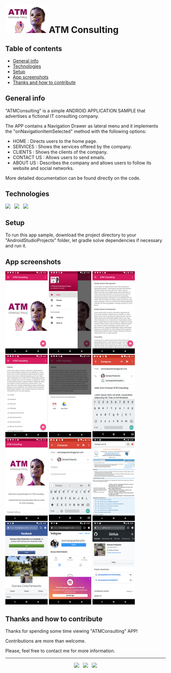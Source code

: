 # <kbd><img src="https://github.com/siomarapantarotto/ATMConsulting/blob/master/app/src/main/res/drawable/profile.jpg" width="130" height="90"/></kbd>  ATM Consulting


## Table of contents
* [General info](#general-info)
* [Technologies](#technologies)
* [Setup](#setup)
* [App screenshots](#app-screenshots)
* [Thanks and how to contribute](#thanks-and-how-to-contribute)


## General info
"ATMConsulting" is a simple ANDROID APPLICATION SAMPLE that advertises a fictional IT consulting company.

The APP contains a Navigation Drawer as lateral menu and it implements the "onNavigationItemSelected" method with the following options:

* HOME          : Directs users to the home page.
* SERVICES      : Shows the services offered by the company.
* CLIENTS       : Shows the clients of the company.
* CONTACT US    : Allows users to send emails.
* ABOUT US      : Describes the company and allows users to follow its website and social networks.

More detailed documentation can be found directly on the code.


## Technologies

<p>
  <img src="https://img.shields.io/badge/Jakarta-Java-007396?style=for-the-badge&logo=java&logoColor=white" />&nbsp;&nbsp;
  <img src="https://img.shields.io/badge/Android%20Studio-Android-3DDC84?style=for-the-badge&logo=android&logoColor=white" />&nbsp;&nbsp;
  <img src="https://img.shields.io/badge/Build%20Tool-Gradle-02303A?style=for-the-badge&logo=gradle&logoColor=white" />&nbsp;&nbsp;
</p>


## Setup
To run this app sample, download the project directory to your "AndroidStudioProjects" folder, let gradle solve dependencies if necessary and run it.


## App screenshots
<kbd><img src="https://github.com/siomarapantarotto/readme-screenshots/blob/master/ATMConsulting/atm1_home.png"          width="133" height="260"></kbd> <kbd><img src="https://github.com/siomarapantarotto/readme-screenshots/blob/master/ATMConsulting/atm2_navigation.png" width="133" height="260"></kbd>
<kbd><img src="https://github.com/siomarapantarotto/readme-screenshots/blob/master/ATMConsulting/atm3_services.png"      width="133" height="260"></kbd>
<kbd><img src="https://github.com/siomarapantarotto/readme-screenshots/blob/master/ATMConsulting/atm4_clients.png"       width="133" height="260"></kbd>
<kbd><img src="https://github.com/siomarapantarotto/readme-screenshots/blob/master/ATMConsulting/atm5_1_contactus.png"   width="133" height="260"></kbd>
<kbd><img src="https://github.com/siomarapantarotto/readme-screenshots/blob/master/ATMConsulting/atm5_2_presetemail.png" width="133" height="260"></kbd>
<kbd><img src="https://github.com/siomarapantarotto/readme-screenshots/blob/master/ATMConsulting/atm6_1_aboutus.png"     width="133" height="260"></kbd>
<kbd><img src="https://github.com/siomarapantarotto/readme-screenshots/blob/master/ATMConsulting/atm6_2_blankemail.png"  width="133" height="260"></kbd>
<kbd><img src="https://github.com/siomarapantarotto/readme-screenshots/blob/master/ATMConsulting/atm6_3_website.png"     width="133" height="260"></kbd>
<kbd><img src="https://github.com/siomarapantarotto/readme-screenshots/blob/master/ATMConsulting/atm6_4_facebook.png"    width="133" height="260"></kbd>
<kbd><img src="https://github.com/siomarapantarotto/readme-screenshots/blob/master/ATMConsulting/atm6_5_instagram.png"   width="133" height="260"></kbd>
<kbd><img src="https://github.com/siomarapantarotto/readme-screenshots/blob/master/ATMConsulting/atm6_6_github.png"      width="133" height="260"></kbd>


## Thanks and how to contribute
Thanks for spending some time viewing "ATMConsulting" APP!

Contributions are more than welcome.

Please, feel free to contact me for more information.

<!-- FOOTER (Author / Visit My Online Resume / Download My PDF Resume) -->
<hr>
<p align='center'>
  <a href="#"><img src="https://img.shields.io/badge/author-%C2%A9%20Siomara%20Cintia%20Pantarotto.%20All%20rights%20reserved.-008080?style=social"></a>&nbsp;&nbsp;
  <a href="https://siomara.com.br/"><img src="https://img.shields.io/badge/visit-My Online Resume-008080?style=social"></a>&nbsp;&nbsp;
  <a href="https://siomara.com.br/ResumePANTAROTTO.pdf"><img src="https://img.shields.io/badge/download-My PDF Resume-008080?style=social"></a>
</p>
